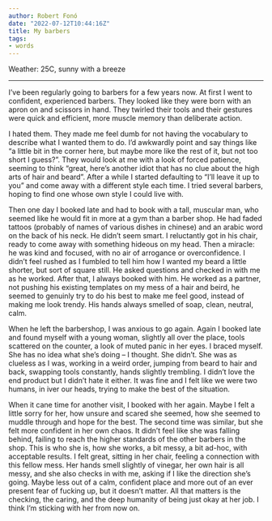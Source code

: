 ```yaml
---
author: Robert Fonó
date: "2022-07-12T10:44:16Z"
title: My barbers
tags:
- words
---
```


Weather: 25C, sunny with a breeze

---

I’ve been regularly going to barbers for a few years now. At first I went to confident, experienced barbers. They looked like they were born with an apron on and scissors in hand. They twirled their tools and their gestures were quick and efficient, more muscle memory than deliberate action.

I hated them. They made me feel dumb for not having the vocabulary to describe what I wanted them to do. I’d awkwardly point and say things like “a little bit in the corner here, but maybe more like the rest of it, but not too short I guess?”. They would look at me with a look of forced patience, seeming to think “great, here’s another idiot that has no clue about the high arts of hair and beard”.
After a while I started defaulting to “I’ll leave it up to you” and come away with a different style each time. I tried several barbers, hoping to find one whose own style I could live with.

Then one day I booked late and had to book with a tall, muscular man, who seemed like he would fit in more at a gym than a barber shop. He had faded tattoos (probably of names of various dishes in chinese) and an arabic word on the back of his neck. He didn’t seem smart. I reluctantly got in his chair, ready to come away with something hideous on my head. Then a miracle: he was kind and focused, with no air of arrogance or overconfidence. I didn’t feel rushed as I fumbled to tell him how I wanted my beard a little shorter, but sort of square still. He asked questions and checked in with me as he worked. After that, I always booked with him. He worked as a partner, not pushing his existing templates on my mess of a hair and beird, he seemed to genuinly try to do his best to make me feel good, instead of making me look trendy. His hands always smelled of soap, clean, neutral, calm.

When he left the barbershop, I was anxious to go again. Again I booked late and found myself with a young woman, slightly all over the place, tools scattered on the counter, a look of muted panic in her eyes. I braced myself. She has no idea what she’s doing – I thought. She didn’t. She was as clueless as I was, working in a weird order, jumping from beard to hair and back, swapping tools constantly, hands slightly trembling. I didn’t love the end product but I didn’t hate it either. It was fine and I felt like we were two humans, in iver our heads, trying to make the best of the situation.

When it cane time for another visit, I booked with her again. Maybe I felt a little sorry for her, how unsure and scared she seemed, how she seemed to muddle through and hope for the best. The second time was similar, but she felt more confident in her own chaos. It didn’t feel like she was falling behind, failing to reach the higher standards of the other barbers in the shop. This is who she is, how she works, a bit messy, a bit ad-hoc, with acceptable results. I felt great, sitting in her chair, feeling a connection with this fellow mess. Her hands smell slightly of vinegar, her own hair is all messy, and she also checks in with me, asking if I like the direction she’s going. Maybe less out of a calm, confident place and more out of an ever present fear of fucking up, but it doesn’t matter. All that matters is the checking, the caring, and the deep humanity of being just okay at her job. I think I’m sticking with her from now on.
